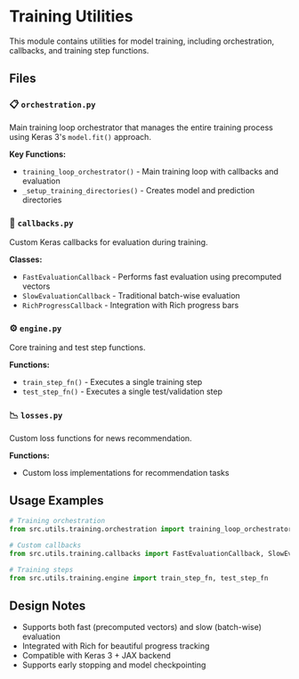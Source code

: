 # Training Utilities

This module contains utilities for model training, including orchestration, callbacks, and training step functions.

## Files

### 📋 `orchestration.py`
Main training loop orchestrator that manages the entire training process using Keras 3's `model.fit()` approach.

**Key Functions:**
- `training_loop_orchestrator()` - Main training loop with callbacks and evaluation
- `_setup_training_directories()` - Creates model and prediction directories

### 🔄 `callbacks.py`
Custom Keras callbacks for evaluation during training.

**Classes:**
- `FastEvaluationCallback` - Performs fast evaluation using precomputed vectors
- `SlowEvaluationCallback` - Traditional batch-wise evaluation
- `RichProgressCallback` - Integration with Rich progress bars

### ⚙️ `engine.py`
Core training and test step functions.

**Functions:**
- `train_step_fn()` - Executes a single training step
- `test_step_fn()` - Executes a single test/validation step

### 📉 `losses.py`
Custom loss functions for news recommendation.

**Functions:**
- Custom loss implementations for recommendation tasks

## Usage Examples

```python
# Training orchestration
from src.utils.training.orchestration import training_loop_orchestrator

# Custom callbacks
from src.utils.training.callbacks import FastEvaluationCallback, SlowEvaluationCallback

# Training steps
from src.utils.training.engine import train_step_fn, test_step_fn
```

## Design Notes

- Supports both fast (precomputed vectors) and slow (batch-wise) evaluation
- Integrated with Rich for beautiful progress tracking
- Compatible with Keras 3 + JAX backend
- Supports early stopping and model checkpointing